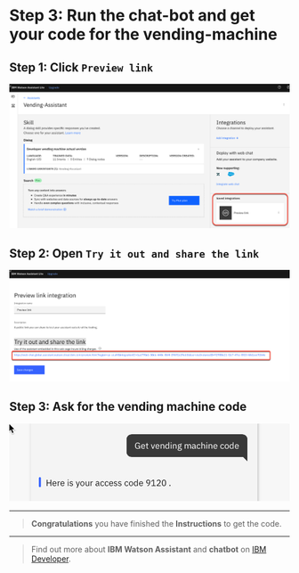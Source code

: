 # Step 3: Run the chat-bot and get your code for the vending-machine

## Step 1: Click `Preview link`

![assistant-1](../images/run-assistant-01.png)

## Step 2: Open `Try it out and share the link`

![assistant-2](../images/run-assistant-02.png)

## Step 3: Ask for the vending machine code

![assistant-3](../images/run-assistant-03.png)

---

> **Congratulations** you have finished the **Instructions**  to get the code.

---

> Find out more about **IBM Watson Assistant** and **chatbot** on [IBM Developer](https://developer.ibm.com/technologies/artificial-intelligence/tutorials/create-your-first-assistant-powered-chatbot/).
